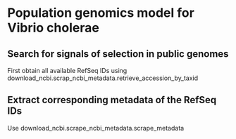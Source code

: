 # Population genomics model for Vibrio cholerae

## Search for signals of selection in public genomes
First obtain all available RefSeq IDs using download_ncbi.scrap_ncbi_metadata.retrieve_accession_by_taxid

## Extract corresponding metadata of the RefSeq IDs
Use download_ncbi.scrape_ncbi_metadata.scrape_metadata

